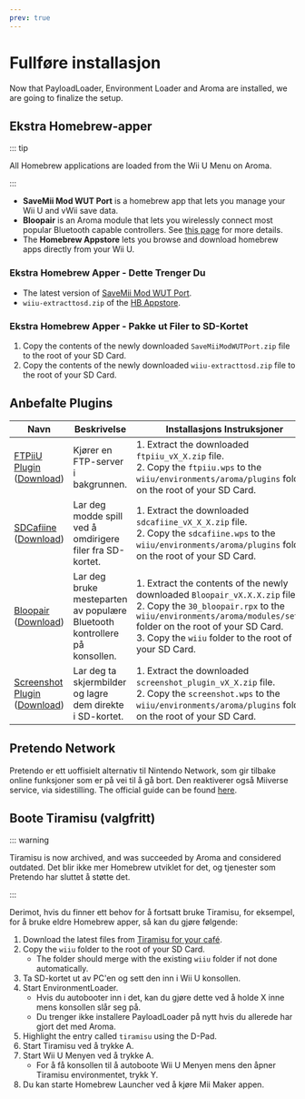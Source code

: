 ```yaml
---
prev: true
---
```


# Fullføre installasjon

Now that PayloadLoader, Environment Loader and Aroma are installed, we are going to finalize the setup.

## Ekstra Homebrew-apper

::: tip

All Homebrew applications are loaded from the Wii U Menu on Aroma.

:::

- **SaveMii Mod WUT Port** is a homebrew app that lets you manage your Wii U and vWii save data.
- **Bloopair** is an Aroma module that lets you wirelessly connect most popular Bluetooth capable controllers. See [this page](https://gbatemp.net/threads/bloopair-connect-controllers-from-other-consoles-natively.594289/) for more details.
- The **Homebrew Appstore** lets you browse and download homebrew apps directly from your Wii U.

### Ekstra Homebrew Apper - Dette Trenger Du

- The latest version of [SaveMii Mod WUT Port](https://wiiu.cdn.fortheusers.org/zips/SaveMiiModWUTPort.zip).
- `wiiu-extracttosd.zip` of the [HB Appstore](https://github.com/fortheusers/hb-appstore/releases/).

### Ekstra Homebrew Apper - Pakke ut Filer to SD-Kortet

1. Copy the contents of the newly downloaded `SaveMiiModWUTPort.zip` file to the root of your SD Card.
2. Copy the contents of the newly downloaded `wiiu-extracttosd.zip` file to the root of your SD Card.

## Anbefalte Plugins

| Navn                                                                                                                                                  | Beskrivelse                                                                               | Installasjons Instruksjoner                                                                                                                                                                                                                                                                                                                                     |
| ----------------------------------------------------------------------------------------------------------------------------------------------------- | ----------------------------------------------------------------------------------------- | --------------------------------------------------------------------------------------------------------------------------------------------------------------------------------------------------------------------------------------------------------------------------------------------------------------------------------------------------------------- |
| [FTPiiU Plugin](https://github.com/wiiu-env/ftpiiu_plugin/) ([Download](https://github.com/wiiu-env/ftpiiu_plugin/releases))       | Kjører en FTP-server i bakgrunnen.                                        | 1. Extract the downloaded `ftpiiu_vX_X.zip` file. <br> 2. Copy the `ftpiiu.wps` to the `wiiu/environments/aroma/plugins` folder on the root of your SD Card.                                                                                                                                   |
| [SDCafiine](https://github.com/wiiu-env/sdcafiine_plugin/) ([Download](https://github.com/wiiu-env/sdcafiine_plugin/releases))     | Lar deg modde spill ved å omdirigere filer fra SD-kortet.                 | 1. Extract the downloaded `sdcafiine_vX_X_X.zip` file. <br> 2. Copy the `sdcafiine.wps` to the `wiiu/environments/aroma/plugins` folder on the root of your SD Card.                                                                                                                           |
| [Bloopair](https://github.com/GaryOderNichts/Bloopair/) ([Download](https://github.com/GaryOderNichts/Bloopair/releases))          | Lar deg bruke mesteparten av populære Bluetooth kontrollere på konsollen. | 1. Extract the contents of the newly downloaded `Bloopair_vX.X.X.zip` file. <br> 2. Copy the `30_bloopair.rpx` to the `wiiu/environments/aroma/modules/setup/` folder on the root of your SD Card. <br> 3. Copy the `wiiu` folder to the root of your SD Card. |
| [Screenshot Plugin](https://github.com/wiiu-env/ScreenshotWUPS/) ([Download](https://github.com/wiiu-env/ScreenshotWUPS/releases)) | Lar deg ta skjermbilder og lagre dem direkte i SD-kortet.                 | 1. Extract the downloaded `screenshot_plugin_vX_X.zip` file. <br> 2. Copy the `screenshot.wps` to the `wiiu/environments/aroma/plugins` folder on the root of your SD Card.                                                                                                                    |

## Pretendo Network

Pretendo er ett uoffisielt alternativ til Nintendo Network, som gir tilbake online funksjoner som er på vei til å gå bort. Den reaktiverer også Miiverse service, via sidestilling. The official guide can be found [here](https://pretendo.network/docs/install/wiiu).

## Boote Tiramisu (valgfritt)

::: warning

Tiramisu is now archived, and was succeeded by Aroma and considered outdated. Det blir ikke mer Homebrew utviklet for det, og tjenester som Pretendo har sluttet å støtte det.

:::

Derimot, hvis du finner ett behov for å fortsatt bruke Tiramisu, for eksempel, for å bruke eldre Homebrew apper, så kan du gjøre følgende:

1. Download the latest files from [Tiramisu for your café](https://tiramisu.foryour.cafe).
2. Copy the `wiiu` folder to the root of your SD Card.
    - The folder should merge with the existing `wiiu` folder if not done automatically.
3. Ta SD-kortet ut av PC'en og sett den inn i Wii U konsollen.
4. Start EnvironmentLoader.
    - Hvis du autobooter inn i det, kan du gjøre dette ved å holde X inne mens konsollen slår seg på.
    - Du trenger ikke installere PayloadLoader på nytt hvis du allerede har gjort det med Aroma.
5. Highlight the entry called `tiramisu` using the D-Pad.
6. Start Tiramisu ved å trykke A.
7. Start Wii U Menyen ved å trykke A.
    - For å få konsollen til å autoboote Wii U Menyen mens den åpner Tiramisu environmentet, trykk Y.
8. Du kan starte Homebrew Launcher ved å kjøre Mii Maker appen.
